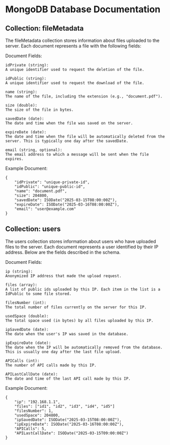 # MongoDB Database Documentation
## Collection: fileMetadata

The fileMetadata collection stores information about files uploaded to the server. Each document represents a file with the following fields:

Document Fields:

    idPrivate (string):
    A unique identifier used to request the deletion of the file.

    idPublic (string):
    A unique identifier used to request the download of the file.

    name (string):
    The name of the file, including the extension (e.g., "document.pdf").

    size (double):
    The size of the file in bytes.

    savedDate (date):
    The date and time when the file was saved on the server.

    expireDate (date):
    The date and time when the file will be automatically deleted from the server. This is typically one day after the savedDate.

    email (string, optional):
    The email address to which a message will be sent when the file expires.

Example Document:

    {
        "idPrivate": "unique-private-id",
        "idPublic": "unique-public-id",
        "name": "document.pdf",
        "size": 204800,
        "savedDate": ISODate("2025-03-15T08:00:00Z"),
        "expireDate": ISODate("2025-03-16T08:00:00Z"),
        "email": "user@example.com"
    }

## Collection: users

The users collection stores information about users who have uploaded files to the server. Each document represents a user identified by their IP address. Below are the fields described in the schema.

Document Fields:

    ip (string):
    Anonymized IP address that made the upload request.

    files (array):
    A list of public ids uploaded by this IP. Each item in the list is a IdPublic to some file stored.

    filesNumber (int):
    The total number of files currently on the server for this IP.

    usedSpace (double):
    The total space used (in bytes) by all files uploaded by this IP.

    ipSavedDate (date):
    The date when the user's IP was saved in the database.

    ipExpireDate (date):
    The date when the IP will be automatically removed from the database. This is usually one day after the last file upload.

    APICalls (int):
    The number of API calls made by this IP.

    APILastCallDate (date):
    The date and time of the last API call made by this IP.

Example Document:

    {
        "ip": "192.168.1.1",
        "files": ["id1", "id2", "id3", "id4", "id5"]
        "filesNumber": 1,
        "usedSpace": 204800,
        "ipSavedDate": ISODate("2025-03-15T08:00:00Z"),
        "ipExpireDate": ISODate("2025-03-16T08:00:00Z"),
        "APICalls": 5,
        "APILastCallDate": ISODate("2025-03-15T09:00:00Z")
    }